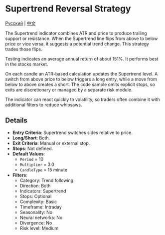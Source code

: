 # Supertrend Reversal Strategy
[Русский](README_ru.md) | [中文](README_zh.md)
 
The Supertrend indicator combines ATR and price to produce trailing support or resistance. When the Supertrend line flips from above to below price or vice versa, it suggests a potential trend change. This strategy trades those flips.

Testing indicates an average annual return of about 151%. It performs best in the stocks market.

On each candle an ATR-based calculation updates the Supertrend level. A switch from above price to below triggers a long entry, while a move from below to above creates a short. The code sample omits explicit stops, so exits are discretionary or managed by a separate risk module.

The indicator can react quickly to volatility, so traders often combine it with additional filters to reduce whipsaws.

## Details

- **Entry Criteria**: Supertrend switches sides relative to price.
- **Long/Short**: Both.
- **Exit Criteria**: Manual or external stop.
- **Stops**: Not defined.
- **Default Values**:
  - `Period` = 10
  - `Multiplier` = 3.0
  - `CandleType` = 15 minute
- **Filters**:
  - Category: Trend following
  - Direction: Both
  - Indicators: Supertrend
  - Stops: Optional
  - Complexity: Basic
  - Timeframe: Intraday
  - Seasonality: No
  - Neural networks: No
  - Divergence: No
  - Risk level: Medium

